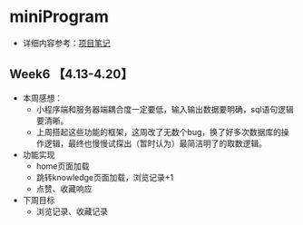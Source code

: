 # miniProgram

- 详细内容参考：[项目笔记](notes.md)

## Week6 【4.13-4.20】

- 本周感想：
  - 小程序端和服务器端耦合度一定要低，输入输出数据要明确，sql语句逻辑要清晰。
  - 上周搭起这些功能的框架，这周改了无数个bug，换了好多次数据库的操作逻辑，最终也慢慢试探出（暂时认为）最简洁明了的取数逻辑。
- 功能实现
  - home页面加载
  - 跳转knowledge页面加载，浏览记录+1
  - 点赞、收藏响应
- 下周目标
  - 浏览记录、收藏记录

